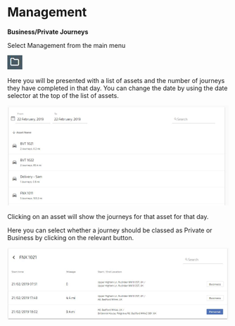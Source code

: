 # Management

**Business/Private Journeys**

Select Management from the main menu

![Management Icon](img/management-icon.jpg)

Here you will be presented with a list of assets and the number of journeys they have completed in that day. You can change the date by using the date selector at the top of the list of assets.

![Business Private Mileage Vehicle List](img/business-personal-list-of-vehicles.jpg)

Clicking on an asset will show the journeys for that asset for that day.

Here you can select whether a journey should be classed as Private or Business by clicking on the relevant button.

![Business Private Mileage Selector](img/business-personal-mileage-selector.jpg)
<!--stackedit_data:
eyJoaXN0b3J5IjpbLTg4MjkwNzgwNCwtMTUzNDMyMDUzXX0=
-->